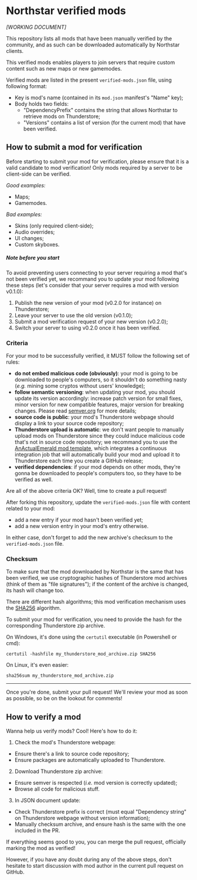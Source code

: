 # Northstar verified mods

*[WORKING DOCUMENT]*

This repository lists all mods that have been manually verified by the community, and as such can be downloaded automatically by Northstar clients.

This verified mods enables players to join servers that require custom content such as new maps or new gamemodes.

Verified mods are listed in the present `verified-mods.json` file, using following format:
* Key is mod's name (contained in its `mod.json` manifest's "Name" key);
* Body holds two fields:
  * "DependencyPrefix" contains the string that allows Northstar to retrieve mods on Thunderstore;
  * "Versions" contains a list of version (for the current mod) that have been verified.

## How to submit a mod for verification

Before starting to submit your mod for verification, please ensure that it is a valid candidate to mod verification! Only mods required by a server to be client-side can be verified.

*Good examples:*
* Maps;
* Gamemodes.

*Bad examples:*
* Skins (only required client-side);
* Audio overrides;
* UI changes;
* Custom skyboxes.

##### Note before you start

To avoid preventing users connecting to your server requiring a mod that's not been verified yet, we recommand you to update your mod following these steps (let's consider that your server requires a mod with version v0.1.0):
1. Publish the new version of your mod (v0.2.0 for instance) on Thunderstore;
2. Leave your server to use the old version (v0.1.0);
3. Submit a mod verification request of your new version (v0.2.0);
4. Switch your server to using v0.2.0 once it has been verified.

### Criteria

For your mod to be successfully verified, it MUST follow the following set of rules:
* **do not embed malicious code (obviously)**: your mod is going to be downloaded to people's computers, so it shouldn't do something nasty (*e.g.* mining some cryptos without users' knowledge);
* **follow semantic versioning**: when updating your mod, you should update its version accordingly: increase patch version for small fixes, minor version for new compatible features, major version for breaking changes. Please read [semver.org](https://semver.org/) for more details;
* **source code is public**: your mod's Thunderstore webpage should display a link to your source code repository;
* **Thunderstore upload is automatic**: we don't want people to manually upload mods on Thunderstore since they could induce malicious code that's not in source code repository; we recommand you to use the [AnActualEmerald mod template](https://github.com/GreenTF/NSModTemplate), which integrates a continuous integration job that will automatically build your mod and upload it to Thunderstore each time you create a GitHub release;
* **verified dependencies**: if your mod depends on other mods, they're gonna be downloaded to people's computers too, so they have to be verified as well.

Are all of the above criteria OK? Well, time to create a pull request!

After forking this repository, update the `verified-mods.json` file with content related to your mod:
* add a new entry if your mod hasn't been verified yet;
* add a new version entry in your mod's entry otherwise.

In either case, don't forget to add the new archive's checksum to the `verified-mods.json` file.

### Checksum

To make sure that the mod downloaded by Northstar is the same that has been verified, we use cryptographic hashes of Thunderstore mod archives (think of them as "file signatures"); if the content of the archive is changed, its hash will change too.

There are different hash algorithms; this mod verification mechanism uses the [SHA256](https://www.movable-type.co.uk/scripts/sha256.html) algorithm.

To submit your mod for verification, you need to provide the hash for the corresponding Thunderstore zip archive.

On Windows, it's done using the `certutil` executable (in Powershell or cmd):
```shell
certutil -hashfile my_thunderstore_mod_archive.zip SHA256
```

On Linux, it's even easier:
```shell
sha256sum my_thunderstore_mod_archive.zip
```
---

Once you're done, submit your pull request! We'll review your mod as soon as possible, so be on the lookout for comments!

## How to verify a mod

Wanna help us verify mods? Cool! Here's how to do it:

1. Check the mod's Thunderstore webpage:
  * Ensure there's a link to source code repository;
  * Ensure packages are automatically uploaded to Thunderstore.
2. Download Thunderstore zip archive:
  * Ensure semver is respected (*i.e.* mod version is correctly updated);
  * Browse all code for malicious stuff.
3. In JSON document update:
  * Check Thunderstore prefix is correct (must equal "Dependency string" on Thunderstore webpage without version information);
  * Manually checksum archive, and ensure hash is the same with the one included in the PR.

If everything seems good to you, you can merge the pull request, officially marking the mod as verified!

However, if you have any doubt during any of the above steps, don't hesitate to start discussion with mod author in the current pull request on GitHub.
